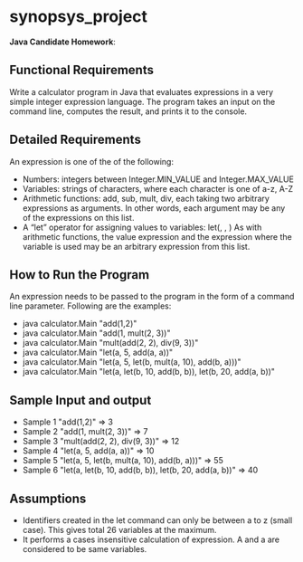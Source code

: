 # synopsys_project
**Java Candidate Homework**:

## Functional Requirements
Write a calculator program in Java that evaluates expressions in a very simple integer expression language. The program takes an input on the command line, computes the result, and prints it to the console.

## Detailed Requirements
An expression is one of the of the following:
- Numbers: integers between Integer.MIN_VALUE and Integer.MAX_VALUE
- Variables: strings of characters, where each character is one of a-z, A-Z
- Arithmetic functions: add, sub, mult, div, each taking two arbitrary expressions as arguments.  In other words, each argument may be any of the expressions on this list.
- A “let” operator for assigning values to variables:
	let(<variable name>, <value expression>, <expression where variable is used>)
As with arithmetic functions, the value expression and the expression where the variable is used may be an arbitrary expression from this list. 


## How to Run the Program
An expression needs to be passed to the program in the form of a command line parameter. Following are the examples:
- java calculator.Main "add(1,2)"	
- java calculator.Main "add(1, mult(2, 3))"	
- java calculator.Main "mult(add(2, 2), div(9, 3))"	
- java calculator.Main "let(a, 5, add(a, a))"	
- java calculator.Main "let(a, 5, let(b, mult(a, 10), add(b, a)))"	
- java calculator.Main "let(a, let(b, 10, add(b, b)), let(b, 20, add(a, b))"	


## Sample Input and output
- Sample 1 "add(1,2)"  =>  3	
- Sample 2 "add(1, mult(2, 3))"  =>  7	
- Sample 3 "mult(add(2, 2), div(9, 3))"  =>  12	
- Sample 4 "let(a, 5, add(a, a))"	  =>  10
- Sample 5 "let(a, 5, let(b, mult(a, 10), add(b, a)))"	 =>  55
- Sample 6 "let(a, let(b, 10, add(b, b)), let(b, 20, add(a, b))"  =>  40	


## Assumptions
- Identifiers created in the let command can only be between a to z (small case). This gives total 26 variables at the maximum.
- It performs a cases insensitive calculation of expression. A and a are considered to be same variables.


